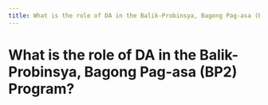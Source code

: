 ```yaml
---
title: What is the role of DA in the Balik-Probinsya, Bagong Pag-asa (BP2) Program?
---
```


# What is the role of DA in the Balik-Probinsya, Bagong Pag-asa (BP2) Program?
